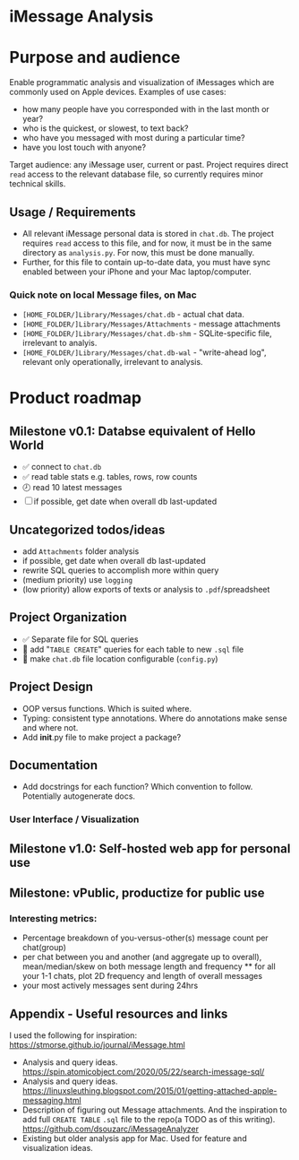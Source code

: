 # iMessage Analysis

# Purpose and audience

Enable programmatic analysis and visualization of iMessages which are commonly used on Apple devices. 
Examples of use cases:
* how many people have you corresponded with in the last month or year?
* who is the quickest, or slowest, to text back?
* who have you messaged with most during a particular time? 
* have you lost touch with anyone?

Target audience: any iMessage user, current or past. Project requires direct `read` access to the relevant database file, so currently requires minor technical skills.

## Usage / Requirements

* All relevant iMessage personal data is stored in `chat.db`. The project requires `read` access to this file, and for now, it must be in the same directory as `analysis.py`. For now, this must be done manually.
* Further, for this file to contain up-to-date data, you must have sync enabled between your iPhone and your Mac laptop/computer.

### Quick note on local Message files, on Mac
* `[HOME_FOLDER/]Library/Messages/chat.db` - actual chat data.
* `[HOME_FOLDER/]Library/Messages/Attachments` - message attachments
* `[HOME_FOLDER/]Library/Messages/chat.db-shm` - SQLite-specific file, irrelevant to analyis.
* `[HOME_FOLDER/]Library/Messages/chat.db-wal` - "write-ahead log", relevant only operationally, irrelevant to analysis.

# Product roadmap

## Milestone v0.1: Databse equivalent of Hello World
* :white_check_mark: connect to `chat.db`
* :white_check_mark: read table stats e.g. tables, rows, row counts
* :clock8: read 10 latest messages
* &#9744; if possible, get date when overall db last-updated

## Uncategorized todos/ideas
* add `Attachments` folder analysis
* if possible, get date when overall db last-updated
* rewrite SQL queries to accomplish more within query
* (medium priority) use `logging`
* (low priority) allow exports of texts or analysis to `.pdf`/spreadsheet

## Project Organization
* :white_check_mark: Separate file for SQL queries
* :pencil: add "`TABLE CREATE`" queries for each table to new `.sql` file
* :pencil: make `chat.db` file location configurable (`config.py`)

## Project Design
* OOP versus functions. Which is suited where.
* Typing: consistent type annotations. Where do annotations make sense and where not.
* Add __init__.py file to make project a package?
  
## Documentation
* Add docstrings for each function? Which convention to follow. Potentially autogenerate docs.

### User Interface / Visualization
## Milestone v1.0: Self-hosted web app for personal use
## Milestone: vPublic, productize for public use


### Interesting metrics:
* Percentage breakdown of you-versus-other(s) message count per chat(group)
* per chat between you and another (and aggregate up to overall), mean/median/skew on both message length and frequency
** for all your 1-1 chats, plot 2D frequency and length of overall messages
* your most actively messages sent during 24hrs

## Appendix - Useful resources and links

I used the following for inspiration:
https://stmorse.github.io/journal/iMessage.html
* Analysis and query ideas.
https://spin.atomicobject.com/2020/05/22/search-imessage-sql/
* Analysis and query ideas.
https://linuxsleuthing.blogspot.com/2015/01/getting-attached-apple-messaging.html
* Description of figuring out Message attachments. And the inspiration to add full `CREATE TABLE` `.sql` file to the repo(a TODO as of this writing).
https://github.com/dsouzarc/iMessageAnalyzer
* Existing but older analysis app for Mac. Used for feature and visualization ideas.
